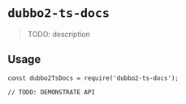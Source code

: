 # `dubbo2-ts-docs`

> TODO: description

## Usage

```
const dubbo2TsDocs = require('dubbo2-ts-docs');

// TODO: DEMONSTRATE API
```

